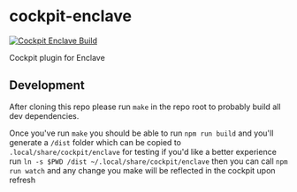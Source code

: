 # cockpit-enclave
[![Cockpit Enclave Build](https://github.com/enclave-networks/cockpit-enclave/actions/workflows/cockpit-enclave-build.yml/badge.svg)](https://github.com/enclave-networks/cockpit-enclave/actions/workflows/cockpit-enclave-build.yml)

Cockpit plugin for Enclave

## Development
After cloning this repo please run `make` in the repo root to probably build all dev dependencies.

Once you've run `make` you should be able to run `npm run build` and you'll generate a `/dist` folder which can be copied to `.local/share/cockpit/enclave` for testing if you'd like a better experience run `ln -s $PWD /dist ~/.local/share/cockpit/enclave` then you can call `npm run watch` and any change you make will be reflected in the cockpit upon refresh